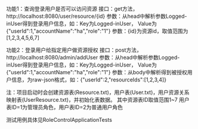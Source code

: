 功能1：查询登录用户是否可以访问资源
接口：get方法，http://localhost:8080/user/resource/{id} 
参数：从head中解析参数Logged-inUser得到登录用户信息，如：Key为Logged-inUser， Value为{"userId":1,"accountName":"ha","role":"1"}
参数：{id}为资源id，取值范围为[1,2,3,4,5,6,7]


功能2：登录用户给指定用户做资源授权
接口：post方法，http://localhost:8080/admin/addUser
参数：从head中解析参数Logged-inUser得到登录用户信息，如：Key为Logged-inUser， Value为{"userId":1,"accountName":"ha","role":"1"}
参数：从body中解析得到被授权用户信息，为raw-json格式，如：{"userId":2,"resourceIds":[1,2,3,4]}


注：项目启动时会创建资源表(Resource.txt)，用户表(User.txt)，用户资源关系映射表(UserResource.txt)，并初始化表数据。
其中资源表ID取值范围1~7
用户表ID=1为管理员角色，用户表ID=2为普通用户角色


测试用例具体见RoleControlApplicationTests
